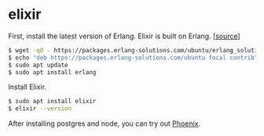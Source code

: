# elixir

First, install the latest version of Erlang. Elixir is built on Erlang.
[[source](https://computingforgeeks.com/how-to-install-latest-erlang-on-ubuntu-linux/)]

```bash
$ wget -qO - https://packages.erlang-solutions.com/ubuntu/erlang_solutions.asc | sudo apt-key add -
$ echo "deb https://packages.erlang-solutions.com/ubuntu focal contrib" | sudo tee /etc/apt/sources.list.d/erlang-solution.list
$ sudo apt update
$ sudo apt install erlang
```

Install Elixir.

```bash
$ sudo apt install elixir
$ elixir --version
```

After installing postgres and node, you can try out [Phoenix](https://hexdocs.pm/phoenix/overview.html#content).
